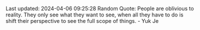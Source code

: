 Last updated: 2024-04-06 09:25:28
Random Quote: People are oblivious to reality. They only see what they want to see, when all they have to do is shift their perspective to see the full scope of things. - Yuk Je